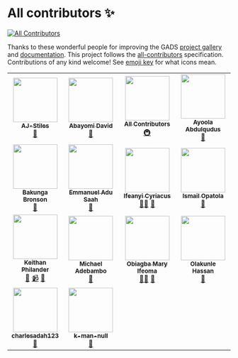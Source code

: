 # All contributors ✨

<!-- ALL-CONTRIBUTORS-BADGE:START - Do not remove or modify this section -->
[![All Contributors](https://img.shields.io/badge/all_contributors-14-orange.svg?style=flat-square)](#contributors-)
<!-- ALL-CONTRIBUTORS-BADGE:END -->

Thanks to these wonderful people for improving the GADS [project gallery](https://github.com/gads-projects/gallery) and [documentation](https://obiagba-mary.gitbook.io/gads-projects). This project follows the [all-contributors](https://github.com/all-contributors/all-contributors) specification. Contributions of any kind welcome! See [emoji key](https://allcontributors.org/docs/en/emoji-key) for what icons mean.

<!-- ALL-CONTRIBUTORS-LIST:START - Do not remove or modify this section -->
<!-- prettier-ignore-start -->
<!-- markdownlint-disable -->
<table>
  <tr>
    <td align="center"><a href="https://github.com/AJ-Stiles"><img src="https://avatars.githubusercontent.com/u/86663712?v=4?s=100" width="100px;" alt=""/><br /><sub><b>AJ-Stiles</b></sub></a><br /><a href="https://github.com/gads-projects/doc/commits?author=AJ-Stiles" title="Documentation">📖</a></td>
    <td align="center"><a href="https://github.com/damaestro165"><img src="https://avatars.githubusercontent.com/u/29485257?v=4?s=100" width="100px;" alt=""/><br /><sub><b>Abayomi David</b></sub></a><br /><a href="https://github.com/gads-projects/doc/commits?author=damaestro165" title="Documentation">📖</a></td>
    <td align="center"><a href="https://allcontributors.org"><img src="https://avatars.githubusercontent.com/u/46410174?v=4?s=100" width="100px;" alt=""/><br /><sub><b>All Contributors</b></sub></a><br /><a href="#infra-all-contributors" title="Infrastructure (Hosting, Build-Tools, etc)">🚇</a></td>
    <td align="center"><a href="https://qudusayo.me"><img src="https://avatars.githubusercontent.com/u/51055890?v=4?s=100" width="100px;" alt=""/><br /><sub><b>Ayoola Abdulqudus</b></sub></a><br /><a href="https://github.com/gads-projects/doc/commits?author=Qudusayo" title="Documentation">📖</a></td>
  </tr>
  <tr>
    <td align="center"><a href="https://github.com/BakungaBronson"><img src="https://avatars.githubusercontent.com/u/51344005?v=4?s=100" width="100px;" alt=""/><br /><sub><b>Bakunga Bronson</b></sub></a><br /><a href="https://github.com/gads-projects/doc/commits?author=BakungaBronson" title="Documentation">📖</a></td>
    <td align="center"><a href="https://github.com/kweku-annan"><img src="https://avatars.githubusercontent.com/u/88604123?v=4?s=100" width="100px;" alt=""/><br /><sub><b>Emmanuel Adu Saah</b></sub></a><br /><a href="https://github.com/gads-projects/doc/commits?author=kweku-annan" title="Documentation">📖</a></td>
    <td align="center"><a href="http://cyriacusifeanyi.github.io"><img src="https://avatars.githubusercontent.com/u/26656017?v=4?s=100" width="100px;" alt=""/><br /><sub><b>Ifeanyi Cyriacus</b></sub></a><br /><a href="#mentoring-cyriacusifeanyi" title="Mentoring">🧑‍🏫</a> <a href="https://github.com/gads-projects/doc/commits?author=cyriacusifeanyi" title="Documentation">📖</a></td>
    <td align="center"><a href="https://opatola.net/"><img src="https://avatars.githubusercontent.com/u/29990151?v=4?s=100" width="100px;" alt=""/><br /><sub><b>Ismail Opatola</b></sub></a><br /><a href="https://github.com/gads-projects/doc/commits?author=Ismail-Opatola" title="Documentation">📖</a></td>
  </tr>
  <tr>
    <td align="center"><a href="http://keithanphilander.com"><img src="https://avatars.githubusercontent.com/u/29425128?v=4?s=100" width="100px;" alt=""/><br /><sub><b>Keithan Philander</b></sub></a><br /><a href="https://github.com/gads-projects/doc/commits?author=KeithanPhilander" title="Documentation">📖</a> <a href="#video-KeithanPhilander" title="Videos">📹</a> <a href="#design-KeithanPhilander" title="Design">🎨</a></td>
    <td align="center"><a href="https://github.com/Blazing-Mike"><img src="https://avatars.githubusercontent.com/u/80793630?v=4?s=100" width="100px;" alt=""/><br /><sub><b>Michael Adebambo</b></sub></a><br /><a href="https://github.com/gads-projects/doc/commits?author=Blazing-Mike" title="Documentation">📖</a></td>
    <td align="center"><a href="https://github.com/Ifycode"><img src="https://avatars.githubusercontent.com/u/45185388?v=4?s=100" width="100px;" alt=""/><br /><sub><b>Obiagba Mary Ifeoma</b></sub></a><br /><a href="#mentoring-Ifycode" title="Mentoring">🧑‍🏫</a> <a href="https://github.com/gads-projects/doc/commits?author=Ifycode" title="Documentation">📖</a></td>
    <td align="center"><a href="https://github.com/kaylezy"><img src="https://avatars.githubusercontent.com/u/31227288?v=4?s=100" width="100px;" alt=""/><br /><sub><b>Olakunle Hassan</b></sub></a><br /><a href="https://github.com/gads-projects/doc/commits?author=kaylezy" title="Documentation">📖</a></td>
  </tr>
  <tr>
    <td align="center"><a href="https://github.com/charlesadah123"><img src="https://avatars.githubusercontent.com/u/23029266?v=4?s=100" width="100px;" alt=""/><br /><sub><b>charlesadah123</b></sub></a><br /><a href="https://github.com/gads-projects/doc/commits?author=charlesadah123" title="Documentation">📖</a></td>
    <td align="center"><a href="https://github.com/k-man-null"><img src="https://avatars.githubusercontent.com/u/74916504?v=4?s=100" width="100px;" alt=""/><br /><sub><b>k-man-null</b></sub></a><br /><a href="https://github.com/gads-projects/doc/commits?author=k-man-null" title="Documentation">📖</a></td>
  </tr>
</table>

<!-- markdownlint-restore -->
<!-- prettier-ignore-end -->

<!-- ALL-CONTRIBUTORS-LIST:END -->
